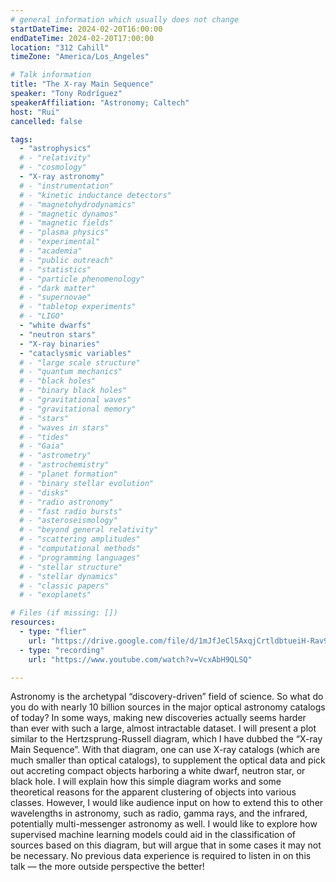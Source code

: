 ```yaml
---
# general information which usually does not change
startDateTime: 2024-02-20T16:00:00
endDateTime: 2024-02-20T17:00:00
location: "312 Cahill"
timeZone: "America/Los_Angeles"

# Talk information
title: "The X-ray Main Sequence"
speaker: "Tony Rodríguez"
speakerAffiliation: "Astronomy; Caltech"
host: "Rui"
cancelled: false

tags:
  - "astrophysics"
  # - "relativity"
  # - "cosmology"
  - "X-ray astronomy"
  # - "instrumentation"
  # - "kinetic inductance detectors"
  # - "magnetohydrodynamics"
  # - "magnetic dynamos"
  # - "magnetic fields"
  # - "plasma physics"
  # - "experimental"
  # - "academia"
  # - "public outreach"
  # - "statistics"
  # - "particle phenomenology"
  # - "dark matter"
  # - "supernovae"
  # - "tabletop experiments"
  # - "LIGO"
  - "white dwarfs"
  - "neutron stars"
  - "X-ray binaries"
  - "cataclysmic variables"
  # - "large scale structure"
  # - "quantum mechanics"
  # - "black holes"
  # - "binary black holes"
  # - "gravitational waves"
  # - "gravitational memory"
  # - "stars"
  # - "waves in stars"
  # - "tides"
  # - "Gaia"
  # - "astrometry"
  # - "astrochemistry"
  # - "planet formation"
  # - "binary stellar evolution"
  # - "disks"
  # - "radio astronomy"
  # - "fast radio bursts"
  # - "asteroseismology"
  # - "beyond general relativity"
  # - "scattering amplitudes"
  # - "computational methods"
  # - "programming languages"
  # - "stellar structure"
  # - "stellar dynamics"
  # - "classic papers"
  # - "exoplanets"

# Files (if missing: [])
resources:
  - type: "flier"
    url: "https://drive.google.com/file/d/1mJfJeCl5AxqjCrtldbtueiH-Rav9Nfj_/view?usp=drive_link"
  - type: "recording"
    url: "https://www.youtube.com/watch?v=VcxAbH9QLSQ"

---
```


Astronomy is the archetypal “discovery-driven” field of science.
So what do you do with nearly 10 billion sources in the major optical astronomy catalogs of today?
In some ways, making new discoveries actually seems harder than ever with such a large, almost intractable dataset.
I will present a plot similar to the Hertzsprung-Russell diagram, which I have dubbed the “X-ray Main Sequence”.
With that diagram, one can use X-ray catalogs (which are much smaller than optical catalogs), to supplement the
optical data and pick out accreting compact objects harboring a white dwarf, neutron star, or black hole.
I will explain how this simple diagram works and some theoretical reasons for the apparent clustering of objects into various classes.
However, I would like audience input on how to extend this to other wavelengths in astronomy, such as radio, gamma rays, and the infrared, potentially multi-messenger astronomy as well.
I would like to explore how supervised machine learning models could aid in the classification of sources based on this diagram, but will argue that in some cases it may not be necessary.
No previous data experience is required to listen in on this talk — the more outside perspective the better!
